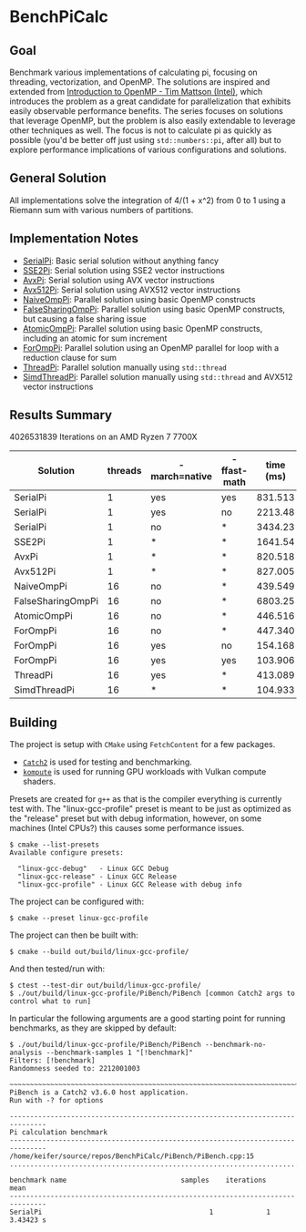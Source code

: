 # BenchPiCalc
## Goal
Benchmark various implementations of calculating pi, focusing on threading, vectorization, and OpenMP. The solutions are inspired and extended from [Introduction to OpenMP - Tim Mattson (Intel)](https://www.youtube.com/playlist?list=PLLX-Q6B8xqZ8n8bwjGdzBJ25X2utwnoEG), which introduces the problem as a great candidate for parallelization that exhibits easily observable performance benefits. The series focuses on solutions that leverage OpenMP, but the problem is also easily extendable to leverage other techniques as well. The focus is not to calculate pi as quickly as possible (you'd be better off just using `std::numbers::pi`, after all) but to explore performance implications of various configurations and solutions.

## General Solution
All implementations solve the integration of 4/(1 + x^2) from 0 to 1 using a Riemann sum with various numbers of partitions.

## Implementation Notes
* [SerialPi](./notes/SerialPi.md): Basic serial solution without anything fancy
* [SSE2Pi](./notes/SSE2Pi.md): Serial solution using SSE2 vector instructions
* [AvxPi](./notes/AvxPi.md): Serial solution using AVX vector instructions
* [Avx512Pi](./notes/Avx512Pi.md): Serial solution using AVX512 vector instructions
* [NaiveOmpPi](./notes/NaiveOmpPi.md): Parallel solution using basic OpenMP constructs
* [FalseSharingOmpPi](./notes/FalseSharingOmpPi.md): Parallel solution using basic OpenMP constructs, but causing a false sharing issue
* [AtomicOmpPi](./notes/AtomicOmpPi.md): Parallel solution using basic OpenMP constructs, including an atomic for sum increment
* [ForOmpPi](./notes/ForOmpPi.md): Parallel solution using an OpenMP parallel for loop with a reduction clause for sum
* [ThreadPi](./notes/ThreadPi.md): Parallel solution manually using `std::thread`
* [SimdThreadPi](./notes/SimdThreadPi.md): Parallel solution manually using `std::thread` and AVX512 vector instructions

## Results Summary
4026531839 Iterations on an AMD Ryzen 7 7700X

| Solution          | threads | -march=native | -ffast-math | time (ms) |
|-------------------|---------|---------------|-------------|-----------|
| SerialPi          | 1       | yes           | yes         |   831.513 |
| SerialPi          | 1       | yes           | no          |   2213.48 |
| SerialPi          | 1       | no            | *           |   3434.23 |
| SSE2Pi            | 1       | *             | *           |   1641.54 |
| AvxPi             | 1       | *             | *           |   820.518 |
| Avx512Pi          | 1       | *             | *           |   827.005 |
| NaiveOmpPi        | 16      | no            | *           |   439.549 |
| FalseSharingOmpPi | 16      | no            | *           |   6803.25 |
| AtomicOmpPi       | 16      | no            | *           |   446.516 |
| ForOmpPi          | 16      | no            | *           |   447.340 |
| ForOmpPi          | 16      | yes           | no          |   154.168 |
| ForOmpPi          | 16      | yes           | yes         |   103.906 |
| ThreadPi          | 16      | yes           | *           |   413.089 |
| SimdThreadPi      | 16      | *             | *           |   104.933 |

## Building
The project is setup with `CMake` using `FetchContent` for a few packages.
* [`Catch2`](https://github.com/catchorg/Catch2) is used for testing and benchmarking.
* [`kompute`](https://github.com/KomputeProject/kompute) is used for running GPU workloads with Vulkan compute shaders.

Presets are created for `g++` as that is the compiler everything is currently test with. The "linux-gcc-profile" preset is meant to be just as optimized as the "release" preset but with debug information, however, on some machines (Intel CPUs?) this causes some performance issues.
```
$ cmake --list-presets
Available configure presets:

  "linux-gcc-debug"   - Linux GCC Debug
  "linux-gcc-release" - Linux GCC Release
  "linux-gcc-profile" - Linux GCC Release with debug info
```

The project can be configured with:
```
$ cmake --preset linux-gcc-profile
```

The project can then be built with:
```
$ cmake --build out/build/linux-gcc-profile/
```

And then tested/run with:
```
$ ctest --test-dir out/build/linux-gcc-profile/
$ ./out/build/linux-gcc-profile/PiBench/PiBench [common Catch2 args to control what to run]
```
In particular the following arguments are a good starting point for running benchmarks, as they are skipped by default:
```
$ ./out/build/linux-gcc-profile/PiBench/PiBench --benchmark-no-analysis --benchmark-samples 1 "[!benchmark]"
Filters: [!benchmark]
Randomness seeded to: 2212001003

~~~~~~~~~~~~~~~~~~~~~~~~~~~~~~~~~~~~~~~~~~~~~~~~~~~~~~~~~~~~~~~~~~~~~~~~~~~~~~~
PiBench is a Catch2 v3.6.0 host application.
Run with -? for options

-------------------------------------------------------------------------------
Pi calculation benchmark
-------------------------------------------------------------------------------
/home/keifer/source/repos/BenchPiCalc/PiBench/PiBench.cpp:15
...............................................................................

benchmark name                            samples    iterations          mean
-------------------------------------------------------------------------------
SerialPi                                         1             1     3.43423 s
```
